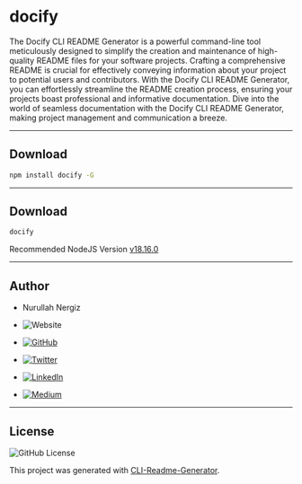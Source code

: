 # docify

The Docify CLI README Generator is a powerful command-line tool meticulously designed to simplify the creation and maintenance of high-quality README files for your software projects. Crafting a comprehensive README is crucial for effectively conveying information about your project to potential users and contributors. With the Docify CLI README Generator, you can effortlessly streamline the README creation process, ensuring your projects boast professional and informative documentation. Dive into the world of seamless documentation with the Docify CLI README Generator, making project management and communication a breeze.

---

## Download

```bash
npm install docify -G
```

---

## Download

```bash
docify
```

Recommended NodeJS Version [v18.16.0](https://nodejs.org/dist/v18.16.0)



---

## Author

 - Nurullah Nergiz

- ![Website](https://img.shields.io/website?url=https://nurullahnergiz.com/&up_message=visit&up_color=%23fff&link=https://nurullahnergiz.com/)

- [![GitHub](https://img.shields.io/badge/GitHub-000000?style=for-the-badge&logo=github&logoColor=white)](https://www.github.com/Nurullah-Nergiz)

- [![Twitter](https://img.shields.io/badge/Twitter-%231DA1F2.svg?logo=Twitter&logoColor=white)](https://twitter.com/nurullahNergiz_)

- [![LinkedIn](https://img.shields.io/badge/LinkedIn-%230077B5.svg?logo=linkedin&logoColor=white)](https://linkedin.com/in/nurullah-nergiz)

- [![Medium](https://img.shields.io/badge/Medium-12100E?logo=medium&logoColor=white)](https://medium.com/@nurullahnergiz)


---

## License

![GitHub License](https://img.shields.io/github/license/Nurullah-Nergiz/docify?style=social&logo=github&label=License)

This project was generated with [CLI-Readme-Generator](https://www.npmjs.com/package/cli-readme-generator).